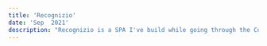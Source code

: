 ```yaml
---
title: 'Recognizio'
date: 'Sep  2021'
description: "Recognizio is a SPA I've build while going through the Complete Web Development Course from Zero to Mastery. Which was pretty interesting working building a Full Stack SPA from scratch. Some of the technologies used were: Javascript, Nodejs, Expressjs, React, Tachyons and some more. "
---
```

